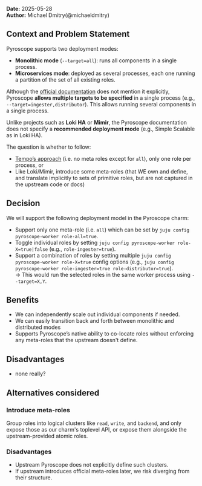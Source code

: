 **Date:** 2025-05-28<br/>
**Author:** Michael Dmitry(@michaeldmitry)  

## Context and Problem Statement

Pyroscope supports two deployment modes:

- **Monolithic mode** (`--target=all`): runs all components in a single process.
- **Microservices mode**: deployed as several processes, each one running a partition of the set of all existing roles.

Although the [official documentation](https://grafana.com/docs/pyroscope/latest/reference-pyroscope-architecture/deployment-modes/) does not mention it explicitly, Pyroscope **allows multiple targets to be specified** in a single process (e.g., `--target=ingester,distributor`). This allows running several components in a single process.

Unlike projects such as **Loki HA** or **Mimir**, the Pyroscope documentation does not specify a **recommended deployment mode** (e.g., Simple Scalable as in Loki HA).


The question is whether to follow: 
- [Tempo’s approach](https://github.com/canonical/tempo-worker-k8s-operator/blob/main/charmcraft.yaml#L55) (i.e. no meta roles except for `all`), only one role per process, or 
- Like Loki/Mimir, introduce some meta-roles (that WE own and define, and translate implicitly to sets of primitive roles, but are not captured in the upstream code or docs)


## Decision 

We will support the following deployment model in the Pyroscope charm:

- Support only one meta-role (i.e. `all`) which can be set by `juju config pyroscope-worker role-all=true`.
- Toggle individual roles by setting `juju config pyroscope-worker role-X=true|false` (e.g., `role-ingester=true`).
- Support a combination of roles by setting multiple `juju config pyroscope-worker role-X=true` config options (e.g., `juju config pyroscope-worker role-ingester=true role-distributor=true`).  
    → This would run the selected roles in the same worker process using `--target=X,Y`.


## Benefits

- We can independently scale out individual components if needed.
- We can easily transition back and forth between monolithic and distributed modes
- Supports Pyroscope’s native ability to co-locate roles without enforcing any meta-roles that the upstream doesn't define.

## Disadvantages

- none really?

## Alternatives considered

### Introduce meta-roles
Group roles into logical clusters like `read`, `write`, and `backend`, and only expose those as our charm's toplevel API, or expose them alongside the upstream-provided atomic roles.

### Disadvantages

- Upstream Pyroscope does not explicitly define such clusters.
- If upstream introduces official meta-roles later, we risk diverging from their structure.